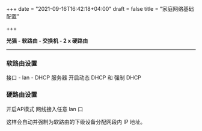 +++
date = "2021-09-16T16:42:18+04:00"
draft = false
title = "家庭网络基础配置"

+++

**光猫 - 软路由 - 交换机 - 2 x 硬路由**

------

### 软路由设置

接口 - lan - DHCP 服务器 开启动态 DHCP 和 强制 DHCP

### 硬路由设置

开启AP模式 网线接入任意 lan 口



这样会自动并强制为软路由的下级设备分配网段内 IP 地址。